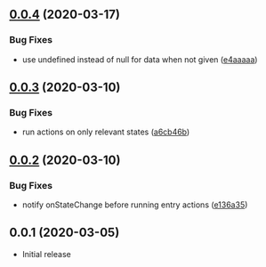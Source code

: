 ## [0.0.4](https://github.com/eunjae-lee/tiny-fsm/compare/v0.0.3...v0.0.4) (2020-03-17)


### Bug Fixes

* use undefined instead of null for data when not given ([e4aaaaa](https://github.com/eunjae-lee/tiny-fsm/commit/e4aaaaad0558caa67aeae52a0ffe73ccd80aff4b))



## [0.0.3](https://github.com/eunjae-lee/tiny-fsm/compare/v0.0.2...v0.0.3) (2020-03-10)


### Bug Fixes

* run actions on only relevant states ([a6cb46b](https://github.com/eunjae-lee/tiny-fsm/commit/a6cb46bf19c2443ca1a55dd70f169286f2df9fe1))



## [0.0.2](https://github.com/eunjae-lee/tiny-fsm/compare/v0.0.1...v0.0.2) (2020-03-10)


### Bug Fixes

* notify onStateChange before running entry actions ([e136a35](https://github.com/eunjae-lee/tiny-fsm/commit/e136a35ae60e1636b9c0acea64522cb3a7dc2d17))



## 0.0.1 (2020-03-05)


* Initial release
